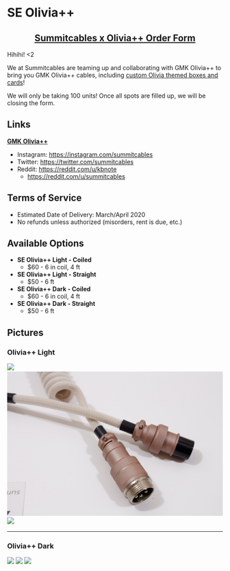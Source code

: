 # SE Olivia++

<h2 align="center"><strong><a href="https://docs.google.com/forms/d/e/1FAIpQLSfGhsrhJo-Ju0uSHrAts8nUwHzG4UgaQtzNuGKaQMw1Kzc6Dg/closedform">Summitcables x Olivia++ Order Form</a></strong></h2>

Hihihi! <2

We at Summitcables are teaming up and collaborating with GMK Olivia++ to bring you GMK Olivia++ cables, including [custom Olivia themed boxes and cards](https://imgur.com/a/udsLcky)!

We will only be taking 100 units! Once all spots are filled up, we will be closing the form.

## Links

**[GMK Olivia++](https://www.oliviaplus.plus/)**
* Instagram: <https://instagram.com/summitcables>
* Twitter: <https://twitter.com/summitcables>
* Reddit: <https://reddit.com/u/kbnote>
  * <https://reddit.com/u/summitcables>

## Terms of Service

* Estimated Date of Delivery: March/April 2020
* No refunds unless authorized (misorders, rent is due, etc.)

## Available Options

* **SE Olivia++ Light - Coiled**
  * $60 - 6 in coil, 4 ft
* **SE Olivia++ Light - Straight**
  * $50 - 6 ft
* **SE Olivia++ Dark - Coiled**
  * $60 - 6 in coil, 4 ft
* **SE Olivia++ Dark - Straight**
  * $50 - 6 ft

## Pictures

### Olivia++ Light
![](olivia/1_1.jpg)
![](olivia/1_2.jpg)
![](olivia/1_3.jpg)

---

### Olivia++ Dark
![](olivia/2_1.jpg)
![](olivia/2_2.jpg)
![](olivia/2_3.jpg)